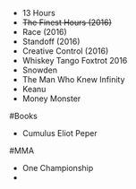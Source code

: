 * 13 Hours
* <s> The Finest Hours (2016)</s>
* Race (2016)
* Standoff (2016)
* Creative Control (2016)
* Whiskey Tango Foxtrot 2016
* Snowden
* The Man Who Knew Infinity
* Keanu
* Money Monster


#Books
* Cumulus Eliot Peper


#MMA
* One Championship
* 
